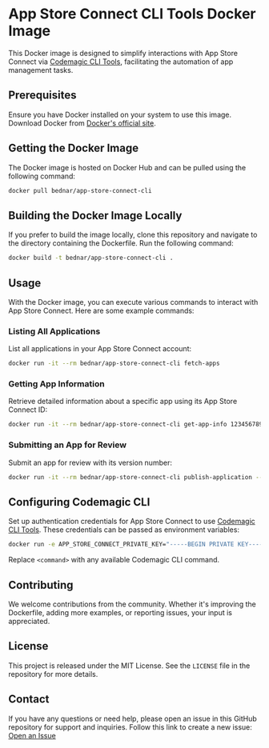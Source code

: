 
# App Store Connect CLI Tools Docker Image

This Docker image is designed to simplify interactions with App Store Connect via [Codemagic CLI Tools](https://github.com/codemagic-ci-cd/cli-tools), facilitating the automation of app management tasks.

## Prerequisites

Ensure you have Docker installed on your system to use this image. Download Docker from [Docker's official site](https://www.docker.com/get-started).

## Getting the Docker Image

The Docker image is hosted on Docker Hub and can be pulled using the following command:

```bash
docker pull bednar/app-store-connect-cli
```

## Building the Docker Image Locally

If you prefer to build the image locally, clone this repository and navigate to the directory containing the Dockerfile. Run the following command:

```bash
docker build -t bednar/app-store-connect-cli .
```

## Usage

With the Docker image, you can execute various commands to interact with App Store Connect. Here are some example commands:

### Listing All Applications

List all applications in your App Store Connect account:

```bash
docker run -it --rm bednar/app-store-connect-cli fetch-apps
```

### Getting App Information

Retrieve detailed information about a specific app using its App Store Connect ID:

```bash
docker run -it --rm bednar/app-store-connect-cli get-app-info 123456789
```

### Submitting an App for Review

Submit an app for review with its version number:

```bash
docker run -it --rm bednar/app-store-connect-cli publish-application --app-id 123456789 --version "1.0.1"
```

## Configuring Codemagic CLI

Set up authentication credentials for App Store Connect to use [Codemagic CLI Tools](https://github.com/codemagic-ci-cd/cli-tools). These credentials can be passed as environment variables:

```bash
docker run -e APP_STORE_CONNECT_PRIVATE_KEY="-----BEGIN PRIVATE KEY-----...-----END PRIVATE KEY-----"            -e APP_STORE_CONNECT_KEY_ID="ABC1234567"            -e APP_STORE_CONNECT_ISSUER_ID="12345678-1234-1234-1234-123456789abc"            -it --rm bednar/app-store-connect-cli <command>
```

Replace `<command>` with any available Codemagic CLI command.

## Contributing

We welcome contributions from the community. Whether it's improving the Dockerfile, adding more examples, or reporting issues, your input is appreciated.

## License

This project is released under the MIT License. See the `LICENSE` file in the repository for more details.

## Contact

If you have any questions or need help, please open an issue in this GitHub repository for support and inquiries. Follow this link to create a new issue: [Open an Issue](https://github.com/bednar/app-store-connect-cli/new)
